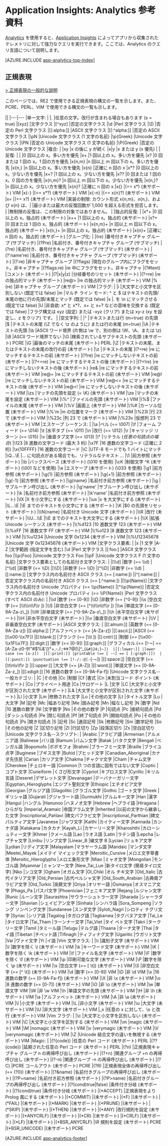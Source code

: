 <properties 
	pageTitle="Application Insights の Analytics 用の参考資料" 
	description="Application Insights の強力な検索ツールである Analytics の正規表現。" 
	services="application-insights" 
    documentationCenter=""
	authors="alancameronwills" 
	manager="douge"/>

<tags 
	ms.service="application-insights" 
	ms.workload="tbd" 
	ms.tgt_pltfrm="ibiza" 
	ms.devlang="na" 
	ms.topic="article" 
	ms.date="03/21/2016" 
	ms.author="awills"/>

# Application Insights: Analytics 参考資料

[Analytics](app-analytics.md) を使用すると、[Application Insights](app-insights-overview.md) によってアプリから収集されたテレメトリに対して強力なクエリを実行できます。ここでは、Analytics のクエリ言語について説明します。


[AZURE.INCLUDE [app-analytics-top-index](../../includes/app-analytics-top-index.md)]

## 正規表現


[> 正規表現の一般的な説明](https://github.com/google/re2/wiki/Syntax)

このページでは、RE2 で使用できる正規表現の構文の一覧を示します。また、PCRE、PERL、VIM で使用できる構文の一覧も示します。

||
|---|---
|単一文字: | 
|. |任意の文字。改行が含まれる場合もあります (s = true) 
|[xyz] |文字クラス 
|[^xyz] |否定の文字クラス 
|\\d |Perl 文字クラス 
|\\D |否定の Perl 文字クラス 
|[[:alpha:]] |ASCII 文字クラス 
|[[:^alpha:]] |否定の ASCII 文字クラス 
|\\pN |Unicode 文字クラス (1 文字の名前) 
|\\p{Greek} |Unicode 文字クラス 
|\\PN |否定の Unicode 文字クラス (1 文字の名前) 
|\\P{Greek} |否定の Unicode 文字クラス 
|複合: | 
|xy |x の後に y が続く 
|x|y |x または y (x 優先) 
|
|反復: |
| |0 回以上の x。多い方を優先
|x+ |1 回以上の x。多い方を優先 
|x? |0 回または 1 回の x。1 回の方を優先 
|x{n,m} |n 回以上 m 回以下の x。多い方を優先 
|x{n,} |n 回以上の x。多い方を優先 
|x{n} |正確に n 回の x 
|x*? |0 回以上の x。少ない方を優先 
|x+? |1 回以上の x。少ない方を優先 
|x?? |0 回または 1 回の x。0 回の方を優先 
|x{n,m}? |n 回以上 m 回以下の x。少ない方を優先 
|x{n,}? |n 回以上の x。少ない方を優先 
|x{n}? |正確に n 回の x 
|x{} |(== x*) (未サポート) VIM 
|x{-} |(== x*?) (未サポート) VIM 
|x{-n} |(== x{n}?) (未サポート) VIM 
|x= |(== x?) (未サポート) VIM 
|実装の制限: カウント形式 x{n,m}、x{n,}、および x{n} は、| 
|最小または最大の反復回数が 1,000 を超える形式を拒否します。 | 
|無制限の反復は、この制限の対象ではありません。 | 
|独占的反復: | 
|x*+ |0 回以上の x。独占的 (未サポート) 
|x++ |1 回以上の x。独占的 (未サポート) 
|x?+ |0 回または 1 回の x。独占的 (未サポート) 
|x{n,m}+ |n 回以上 m 回以下の x。独占的 (未サポート) 
|x{n,}+ |n 回以上の x。独占的 (未サポート) 
|x{n}+ |正確に n 回の x。独占的 (未サポート) 
|グループ化: | 
|(re) |番号付きキャプチャ グループ (サブマッチ) 
|(?P<name>re) |名前付き、番号付きキャプチャ グループ (サブマッチ) 
|(?<name>re) |名前付き、番号付きキャプチャ グループ (サブマッチ) (未サポート) 
|(?'name're) |名前付き、番号付きキャプチャ グループ (サブマッチ) (未サポート) 
|(?:re) |非キャプチャ グループ 
|(?flags) |現在のグループ内にフラグをセット。非キャプチャ 
|(?flags:re) |re 中にフラグをセット。非キャプチャ 
|(?#text) |コメント (未サポート) 
|(?&#124;x&#124;y&#124;z) |分岐番号のリセット (未サポート) 
|(?>re) |re の独占的マッチ (未サポート) 
|re@> |re の独占的マッチ (未サポート) VIM 
|%(re) |非キャプチャ グループ (未サポート) VIM 
|フラグ: | 
|i |大文字と小文字を区別しない (既定では false) 
|m |マルチ ライン モード: ^ と $ はテキストの先頭/末尾の他に行の先頭/末尾とマッチ (既定では false) 
|s |. を \\n にマッチさせる (既定では false) 
|U |非貪欲: x* と x*?、x+ と x+? などの意味を交換する (既定では false) 
|フラグ構文は xyz (設定) または -xyz (クリア) または xy-z (xy を設定し、z をクリア) です。 | 
|空文字列: | 
|^ |テキストまたは行 (m=true) の先頭 
|$ |テキストの末尾 (\\Z でなく \\z のように) または行の末尾 (m=true) 
|\\A |テキストの先頭 
|\\b |ASCII ワード境界 (片側は \\w で、別の側は \\W、\\A、または \\z) 
|\\B |ASCII ワード境界でない 
|\\G |検索されているサブテキストの先頭 (未サポート) PCRE 
|\\G |最後のマッチの末尾 (未サポート) PERL 
|\\Z |テキストの末尾、またはテキストの末尾の改行の前 (未サポート) 
|\\z |テキストの末尾 
|(?=re) |re にマッチするテキストの前 (未サポート) 
|(?!re) |re にマッチしないテキストの前 (未サポート) 
|(?<=re) |re にマッチするテキストの後 (未サポート) 
|(?<!re) |re にマッチしないテキストの後 (未サポート) 
|re& |re にマッチするテキストの前 (未サポート) VIM 
|re@= |re にマッチするテキストの前 (未サポート) VIM 
|re@! |re にマッチしないテキストの前 (未サポート) VIM 
|re@<= |re にマッチするテキストの後 (未サポート) VIM 
|re@<! |re にマッチしないテキストの後 (未サポート) VIM 
|\\zs |マッチの先頭を設定 (= \\K) (未サポート) VIM 
|\\ze |マッチの末尾を設定 (未サポート) VIM 
|\\%^ |ファイルの先頭 (未サポート) VIM 
|\\%$ |ファイルの末尾 (未サポート) VIM 
|\\%V |画面上 (未サポート) VIM 
|\\%# |カーソル位置 (未サポート) VIM 
|\\%'m |m の位置をマーク (未サポート) VIM 
|\\%23l |行 23 で (未サポート) VIM 
|\\%23c |列 23 で (未サポート) VIM 
|\\%23v |仮想列 23 で (未サポート) VIM 
|エスケープ シーケンス: | 
|\\a |ベル (== \\007) 
|\\f |フォーム フィード (== \\014) 
|\\t |水平タブ (== \\011) 
|\\n |改行 (== \\012) 
|\\r |キャリッジ リターン (== \\015) 
|\\v |垂直タブ文字 (== \\013) 
|\\* |リテラル (*任意の句読点の場合*) 
|\\123 |8 進数の文字コード (最大 3 桁) 
|\\x7F |16 進数の文字コード (正確に 2 桁) 
|\\x{10FFFF} |16 進数の文字コード 
|\\C |UTF-8 モードでも 1 バイトにマッチ 
|\\Q...\\E |... に句読点がある場合でも、リテラルなテキスト ... 
|\\1 |前方参照 (未サポート) 
|\\b |バックスペース (未サポート) (\\010 を使用) 
|\\cK |制御文字 ^K (未サポート) (\\001 などを使用) 
|\\e |エスケープ (未サポート) (\\033 を使用) 
|\\g1 |前方参照 (未サポート) 
|\\g{1} |前方参照 (未サポート) 
|\\g{+1} |前方参照 (未サポート) 
|\\g{-1} |前方参照 (未サポート) 
|\\g{name} |名前付き前方参照 (未サポート) 
|\\g<name> |サブルーチン呼び出し (未サポート) 
|\\g'name' |サブルーチン呼び出し (未サポート) 
|\\k<name> |名前付き前方参照 (未サポート) 
|\\k'name' |名前付き前方参照 (未サポート) 
|\\lX |X を小文字にする (未サポート) 
|\\ux |x を大文字にする (未サポート) 
|\\L...\\E |\\E までのテキストを小文字にする (未サポート) 
|\\K |$0 の先頭をリセット (未サポート) 
|\\N{name} |名前付き Unicode 文字 (未サポート) 
|\\R |改行 (未サポート) 
|\\U...\\E |\\E までのテキストを大文字にする (未サポート) 
|\\X |拡張 Unicode シーケンス (未サポート) 
|\\%d123 |10 進数文字 123 (未サポート) VIM 
|\\%xFF |16 進数文字 FF (未サポート) VIM 
|\\%o123 |8 進数文字 123 (未サポート) VIM 
|\\%u1234 |Unicode 文字 0x1234 (未サポート) VIM 
|\\%U12345678 |Unicode 文字 0x12345678 (未サポート) VIM 
|文字クラス要素: | 
|x |1 文字 
|A-Z |文字範囲 (指定文字を含む) 
|\d |Perl 文字クラス 
|[:foo:] |ASCII 文字クラス foo 
|\\p{Foo} |Unicode 文字クラス Foo 
|\\pF |Unicode 文字クラス F (1 文字の名前) 
|文字クラス要素としての名前付き文字クラス: | 
|[\\d] |数字 (== \\d) 
|[^\\d] |非数字 (== \\D) 
|[\\D] |非数字 (== \\D) 
|[^\\D] |非数字 (== \\d) 
|[[:name:]] |文字クラス内の名前付き ASCII クラス (== [:name:]) 
|[^[:name:]] |否定文字クラス内の名前付き ASCII クラス (== [:^name:]) 
|[\\p{Name}] |文字クラス内の名前付き Unicode プロパティ (== \\p{Name}) 
|[^\\p{Name}] |否定文字クラス内の名前付き Unicode プロパティ (== \\P{Name}) 
|Perl 文字クラス (すべて ASCII のみ): | 
|\\d |数字 (== [0-9]) 
|\\D |非数字 (== [^0-9]) 
|\\s |空白文字 (== [\\t\\n\\f\\r ]) 
|\\S |非空白文字 (== [^\\t\\n\\f\\r ]) 
|\\w |単語文字 (== [0-9A-Za-z\_]) 
|\\W |非単語文字 (== [^0-9A-Za-z\_]) 
|\\h |水平空白文字 (未サポート) 
|\\H |非水平空白文字 (未サポート) 
|\\v |垂直空白文字 (未サポート) 
|\\V |非垂直空白文字 (未サポート) 
|ASCII 文字クラス: | 
|[[:alnum:]] |英数字 (== [0-9A-Za-z]) 
|[[:alpha:]] |アルファベット (== [A-Za-z]) 
|[[:ascii:]] |ASCII (== [\\x00-\\x7F]) 
|[[:blank:]] |ブランク (== [\\t ]) 
|[[:cntrl:]] |制御 (== [\\x00-\\x1F\\x7F]) 
|[[:digit:]] |数字 (== [0-9]) 
|[[:graph:]] |グラフィカル (== [!-~] == [A-Za-z0-9!"#$%&'()*+,-./:;<=>?@[\\]^\_`{&#124;}~]) 
|[[:lower:]] |lower case (== [a-z]) 
|[[:print:]] |printable (== [ -~] == [ [:graph:]]) 
|[[:punct:]] |punctuation (== [!-/:-@[-`{-~]) 
|[[:space:]] |空白文字 (== [\\t\\n\\v\\f\\r ]) 
|[[:upper:]] |大文字 (== [A-Z]) 
|[[:word:]] |単語文字 (== [0-9A-Za-z\_]) 
|[[:xdigit:]] |16 進数の数字 (== [0-9A-Fa-f]) 
|Unicode 文字クラス名--一般カテゴリ: | 
|C |その他 
|Cc |制御 
|Cf |書式 
|Cn |未割当コード ポイント (未サポート) 
|Co |プライベート用途 
|Cs |サロゲート 
|L |文字 
|LC |大文字と小文字が区別された文字 (未サポート) 
|L& |大文字と小文字が区別された文字 (未サポート) 
|Ll |小文字 
|Lm |修飾された文字 
|Lo |その他の文字 
|Lt |タイトル文字 
|Lu |大文字 
|M |記号 
|Mc |幅あり記号 
|Me |囲み記号 
|Mn |幅なし記号
|N |数字 
|Nd |10 進数の数字
|Nl |文字数字 
|No |その他の数字 
|P |句読点 
|Pc |接続句読点 
|Pd |ダッシュ句読点 
|Pe |閉じ句読点 
|Pf |終了句読点 
|Pi |開始句読点 
|Po |その他の句読点 
|Ps |開き句読点 
|S |記号 
|Sc |通貨記号 
|Sk |修飾記号 
|Sm |数学記号 
|So |その他の記号 
|Z |区切り記号 
|Zl |行区切り 
|Zp |段落区切り 
|Zs |空白区切り
|Unicode 文字クラス名--スクリプト: | 
|Arabic |アラビア語 
|Armenian |アルメニア語 
|Balinese |バリ語 
|Bamum |バムン文字 
|Batak |バタク文字 
|Bengali |ベンガル語 
|Bopomofo |ボポモフォ 
|Brahmi |ブラーフミー文字 
|Braille |ブライユ点字 
|Buginese |ブギス文字 
|Buhid |ブヒッド文字 
|Canadian\_Aboriginal |カナダ先住民 
|Carian |カリア文字 
|Chakma |チャクマ文字 
|Cham |チャム文字 
|Cherokee |チェロキー語 
|Common |1 つの言語に固有ではない文字 
|Coptic |コプト文字 
|Cuneiform |くさび形文字 
|Cypriot |キプロス文字 
|Cyrillic |キリル言語 
|Deseret |デザレット文字 
|Devanagari |デーバナーガリー文字 
|Egyptian\_Hieroglyphs |エジプト聖刻文字 
|Ethiopic |エチオピア文字 
|Georgian |グルジア語 
|Glagolitic |グラゴル文字 
|Gothic |ゴート文字 
|Greek |ギリシャ語 
|Gujarati |グジャラート語 
|Gurmukhi |グルムキー文字 
|Han |漢字 
|Hangul |ハングル 
|Hanunoo |ハヌノオ文字 
|Hebrew |ヘブライ語 
|Hiragana |ひらがな 
|Imperial\_Aramaic |帝国アラム文字 
|Inherited |以前の文字から継承した文字 
|Inscriptional\_Pahlavi |碑文パフラビ文字 
|Inscriptional\_Parthian |碑文パルティア文字 
|Javanese |ジャワ文字 
|Kaithi |カイティー文字 
|Kannada |カンナダ語 
|Katakana |カタカナ
|Kayah\_Li |カヤーリー文字 
|Kharoshthi |カローシュティー文字 
|Khmer |クメール語 
|Lao |ラオス語 
|Latin |ラテン語 
|Lepcha |レプチャ文字 
|Limbu |リンブ文字 
|Linear\_B |線文字 B 
|Lycian |リュキア文字 
|Lydian |リディア文字 
|Malayalam |マラヤーラム語 
|Mandaic |マンダ文字 
|Meetei\_Mayek |メイテイ マイェック文字 
|Meroitic\_Cursive |メロエ文字草書体 
|Meroitic\_Hieroglyphs |メロエ象形文字 
|Miao |ミャオ文字 
|Mongolian |モンゴル語 
|Myanmar |ミャンマー文字 
|New\_Tai\_Lue |新タイロ文字 (簡易タイロ文字) 
|Nko |ンコ文字 
|Ogham |オガム文字 
|Ol\_Chiki |オル チキ文字 
|Old\_Italic |古代イタリア文字 
|Old\_Persian |古代ペルシャ文字 
|Old\_South\_Arabian |古典南アラビア文字 
|Old\_Turkic |突厥文字 
|Oriya |オリヤー語 
|Osmanya |オスマニア文字 
|Phags\_Pa |パスパ文字 
|Phoenician |フェニキア文字
|Rejang |ルジャン文字 
|Runic |ルーン文字 
|Saurashtra |サウラーシュトラー文字 
|Sharada |シャーラダー文字 
|Shavian |シェイビアン文字
|Sinhala |シンハラ語 
|Sora\_Sompeng |ソラング ソンペング文字 
|Sundanese |スンダ文字 
|Syloti\_Nagri |シロティ ナグリ文字 
|Syriac |シリア語 
|Tagalog |タガログ語 
|Tagbanwa |タグバヌア文字 
|Tai\_Le |タイロ文字 
|Tai\_Tham |ラーンナー文字 
|Tai\_Viet |タイ ベト文字 
|Takri |タークリー文字 
|Tamil |タミール語 
|Telugu |テルグ語 
|Thaana |ターナ文字 
|Thai |タイ語 
|Tibetan |チベット語 
|Tifinagh |ティフィナグ文字 
|Ugaritic |ウガリト文字
|Vai |ヴァイ文字 
|Yi |イ語 
|Vim 文字クラス: | 
|\\i |識別子文字 (未サポート) VIM 
|\\I |数字を除く \\i (未サポート) VIM 
|\\k |キーワード文字 (未サポート) VIM 
|\\K |数字を除く \\k (未サポート) VIM 
|\\f |ファイル名文字 (未サポート) VIM 
|\\F |数字を除く \\f (未サポート) VIM 
|\\p |印刷可能な文字 (未サポート) VIM 
|\\P |数字を除く \\p (未サポート) VIM 
|\\s |空白文字 (== [ \\t]) (未サポート) VIM 
|\\S |非空白文字 (== [^ \\t]) (未サポート) VIM 
|\\d |数字 (== [0-9]) VIM 
|\\D |非 \\d VIM 
|\\x |16 進数の数字 (== [0-9A-Fa-f]) (未サポート) VIM 
|\\X |非 \\x (未サポート) VIM 
|\\o |8 進数の数字 (== [0-7]) (未サポート) VIM 
|\\O |非 \\o (未サポート) VIM 
|\\w |単語文字 VIM
|\\W |非 \\w VIM 
|\\h |単語文字の先頭 (未サポート) VIM 
|\\H |非 \\h (未サポート) VIM 
|\\a |アルファベット (未サポート) VIM 
|\\A |非 \\a (未サポート) VIM 
|\\l |小文字 (未サポート) VIM 
|\\L |非小文字 (未サポート) VIM 
|\\u |大文字 (未サポート) VIM 
|\\U |非大文字 (未サポート) VIM 
|\_x |任意の x に対して、\\x と改行 (未サポート) VIM 
|Vim フラグ: | 
|\\c |大文字と小文字を区別しない (未サポート) VIM 
|\\C |大文字と小文字を区別する (未サポート) VIM 
|\\m |magic (未サポート) VIM 
|\\M |nomagic (未サポート) VIM 
|\\v |verymagic (未サポート) VIM 
|\\V |verynomagic (未サポート) VIM 
|\\Z |Unicode 結合文字の違いを無視する (未サポート) VIM
|Magic: | 
|(?{code}) |任意の Perl コード (未サポート) PERL 
|(??{code}) |延期された任意の Perl コード (未サポート) PERL 
|(?n) |正規表現キャプチャ グループ n の再帰呼び出し (未サポート) 
|(?+n) |関連グループ +n の再帰呼び出し (未サポート) 
|(?-n) |関連グループ -n の再帰呼び出し (未サポート) 
|(?C) |PCRE コールアウト (未サポート) PCRE 
|(?R) |正規表現全体の再帰呼び出し (== (?0)) (未サポート) 
|(?&name) |名前付きグループの再帰呼び出し (未サポート) 
|(?P=name) |名前付き前方参照 (未サポート) 
|(?P>name) |名前付きグループの再帰呼び出し (未サポート) 
|(?(cond)true&#124;false) |条件付き分岐 (未サポート) 
|(?(cond)true) |条件付き分岐 (未サポート) 
|(*ACCEPT) |正規表現をより Prolog 風にする (未サポート) 
|(*COMMIT) |(未サポート) 
|(*F) |(未サポート)
|(*FAIL) |(未サポート) 
|(*MARK) |(未サポート)
|(*PRUNE) |(未サポート) 
|(*SKIP) |(未サポート) 
|(*THEN) |(未サポート) 
|(*ANY) |改行規則を設定 (未サポート) 
|(*ANYCRLF) |(未サポート) 
|(*CR) |(未サポート) 
|(*CRLF) |(未サポート) 
|(*LF) |(未サポート) 
|(*BSR\_ANYCRLF) |\\R 規則を設定 (未サポート) PCRE 
|(*BSR\_UNICODE) |(未サポート) PCRE




[AZURE.INCLUDE [app-analytics-footer](../../includes/app-analytics-footer.md)]

<!---HONumber=AcomDC_0330_2016------>